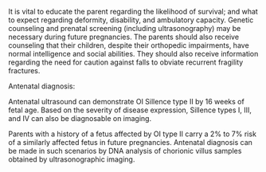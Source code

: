 It is vital to educate the parent regarding the likelihood of survival; and what to expect regarding deformity, disability, and ambulatory capacity. Genetic counseling and prenatal screening (including ultrasonography) may be necessary during future pregnancies. The parents should also receive counseling that their children, despite their orthopedic impairments, have normal intelligence and social abilities. They should also receive information regarding the need for caution against falls to obviate recurrent fragility fractures.

Antenatal diagnosis:

Antenatal ultrasound can demonstrate OI Sillence type II by 16 weeks of fetal age. Based on the severity of disease expression, Sillence types I, III, and IV can also be diagnosable on imaging.

Parents with a history of a fetus affected by OI type II carry a 2% to 7% risk of a similarly affected fetus in future pregnancies. Antenatal diagnosis can be made in such scenarios by DNA analysis of chorionic villus samples obtained by ultrasonographic imaging.